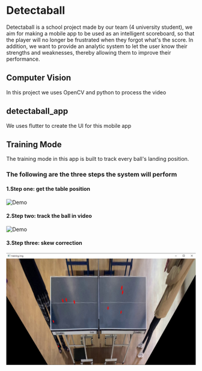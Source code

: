 # Detectaball 

Detectaball is a school project made by our team (4 university student), we aim for making a mobile app to be used as an intelligent scoreboard, so that the player will no longer be frustrated when they forgot what's the score. In addition, we want to provide an analytic system to let the user know their strengths and weaknesses, thereby allowing them to improve their performance.

## Computer Vision
In this project we uses OpenCV and python to process the video
## detectaball_app
We uses flutter to create the UI for this mobile app

## Training Mode
The training mode in this app is built to track every ball's landing position.
### The following are the three steps the system will perform
#### 1.Step one: get the table position
![Demo](Computer%20Vision/gif/table_tennis_gettable_demo.gif)
#### 2.Step two: track the ball in video
![Demo](Computer%20Vision/gif/table_tennis_getTrainingData_demo_Trim.gif)
#### 3.Step three: skew correction
![Demo](Computer%20Vision/img/trainingMode-result.jpg)